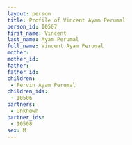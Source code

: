 ```yaml
---
layout: person
title: Profile of Vincent Ayam Perumal
person_id: I0507
first_name: Vincent
last_name: Ayam Perumal
full_name: Vincent Ayam Perumal
mother: 
mother_id: 
father: 
father_id: 
children:
 - Fervin Ayam Perumal
children_ids:
 - I0506
partners:
 - Unknown
partner_ids:
 - I0508
sex: M
---
```


